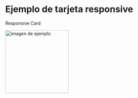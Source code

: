 # Ejemplo de tarjeta responsive 
<p style= color="blue">Responsive Card </p>
<img src="https://user-images.githubusercontent.com/54905076/214949577-a0c540a6-c686-41ed-bbf8-7820473377ea.png" alt="imagen de ejemplo" width="200">  
  
 
